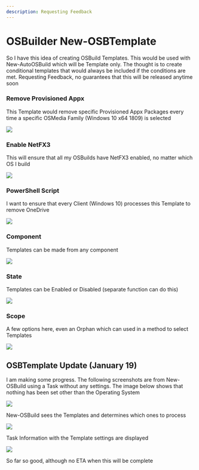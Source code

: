 ```yaml
---
description: Requesting Feedback
---
```


# OSBuilder New-OSBTemplate

So I have this idea of creating OSBuild Templates.  This would be used with New-AutoOSBuild which will be Template only.  The thought is to create conditional templates that would always be included if the conditions are met.  Requesting Feedback, no guarantees that this will be released anytime soon

### Remove Provisioned Appx

This Template would remove specific Provisioned Appx Packages every time a specific OSMedia Family \(Windows 10 x64 1809\) is selected

![](../../.gitbook/assets/image%20%28158%29.png)

### Enable NetFX3

This will ensure that all my OSBuilds have NetFX3 enabled, no matter which OS I build

![](../../.gitbook/assets/image%20%28170%29.png)

### PowerShell Script

I want to ensure that every Client \(Windows 10\) processes this Template to remove OneDrive

![](../../.gitbook/assets/image%20%28156%29.png)

### Component

Templates can be made from any component

![](../../.gitbook/assets/image%20%28179%29.png)

### State

Templates can be Enabled or Disabled \(separate function can do this\)

![](../../.gitbook/assets/image%20%2869%29.png)

### Scope

A few options here, even an Orphan which can used in a method to select Templates

![](../../.gitbook/assets/image%20%2810%29.png)

## OSBTemplate Update \(January 19\)

I am making some progress.  The following screenshots are from New-OSBuild using a Task without any settings.  The image below shows that nothing has been set other than the Operating System

![](../../.gitbook/assets/2019-01-19_19-48-56.png)

New-OSBuild sees the Templates and determines which ones to process

![](../../.gitbook/assets/2019-01-19_19-50-12.png)

Task Information with the Template settings are displayed

![](../../.gitbook/assets/2019-01-19_19-51-11%20%281%29.png)

So far so good, although no ETA when this will be complete

